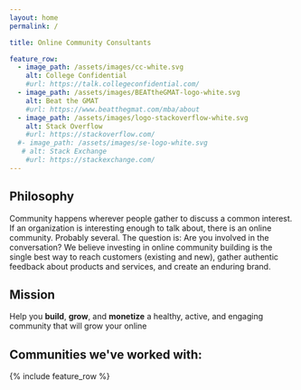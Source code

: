 ```yaml
---
layout: home
permalink: /

title: Online Community Consultants

feature_row:
  - image_path: /assets/images/cc-white.svg
    alt: College Confidential
    #url: https://talk.collegeconfidential.com/
  - image_path: /assets/images/BEATtheGMAT-logo-white.svg
    alt: Beat the GMAT
    #url: https://www.beatthegmat.com/mba/about
  - image_path: /assets/images/logo-stackoverflow-white.svg
    alt: Stack Overflow
    #url: https://stackoverflow.com/
  #- image_path: /assets/images/se-logo-white.svg
   # alt: Stack Exchange
    #url: https://stackexchange.com/
---
```


## Philosophy

Community happens wherever people gather to discuss a common
interest. If an organization is interesting enough to talk about,
there is an online community. Probably several. The question is: Are
you involved in the conversation? We believe investing in online
community building is the single best way to reach customers (existing
and new), gather authentic feedback about products and services, and
create an enduring brand.

## Mission

Help you **build**, **grow**, and **monetize** a healthy, active, and engaging
community that will grow your online

## Communities we've worked with:

{% include feature_row %}
